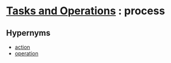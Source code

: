 # [Tasks and Operations][1] : process

## Hypernyms

  - [action](action.md)
  - [operation](operation.md)

[1]: README.md
